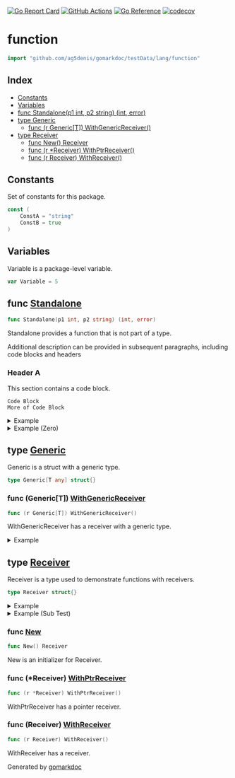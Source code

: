 <!-- Code generated by gomarkdoc. DO NOT EDIT -->

[![Go Report Card](https://goreportcard.com/badge/github.com/princjef/gomarkdoc)](https://goreportcard.com/report/github.com/princjef/gomarkdoc)
[![GitHub Actions](https://github.com/princjef/gomarkdoc/workflows/Test/badge.svg)](https://github.com/princjef/gomarkdoc/actions?query=workflow%3ATest+branch%3Amaster)
[![Go Reference](https://pkg.go.dev/badge/github.com/princjef/gomarkdoc.svg)](https://pkg.go.dev/github.com/princjef/gomarkdoc)
[![codecov](https://codecov.io/gh/princjef/gomarkdoc/branch/master/graph/badge.svg?token=171XNH5XLT)](https://codecov.io/gh/princjef/gomarkdoc)

# function

```go
import "github.com/ag5denis/gomarkdoc/testData/lang/function"
```

## Index

- [Constants](<#constants>)
- [Variables](<#variables>)
- [func Standalone(p1 int, p2 string) (int, error)](<#func-standalone>)
- [type Generic](<#type-generic>)
  - [func (r Generic[T]) WithGenericReceiver()](<#func-generict-withgenericreceiver>)
- [type Receiver](<#type-receiver>)
  - [func New() Receiver](<#func-new>)
  - [func (r *Receiver) WithPtrReceiver()](<#func-receiver-withptrreceiver>)
  - [func (r Receiver) WithReceiver()](<#func-receiver-withreceiver>)


## Constants

Set of constants for this package.

```go
const (
    ConstA = "string"
    ConstB = true
)
```

## Variables

Variable is a package\-level variable.

```go
var Variable = 5
```

## func [Standalone](<https://github.com/ag5denis/gomarkdoc/blob/master/testData/lang/function/func.go#L14>)

```go
func Standalone(p1 int, p2 string) (int, error)
```

Standalone provides a function that is not part of a type.

Additional description can be provided in subsequent paragraphs, including code blocks and headers

### Header A

This section contains a code block.

```
Code Block
More of Code Block
```

<details><summary>Example</summary>
<p>

```go
package main

import (
	"fmt"

	"github.com/ag5denis/gomarkdoc/testData/lang/function"
)

func main() {
	res, _ := function.Standalone(2, "abc")
	fmt.Println(res)
}
```

#### Output

```
2
```

</p>
</details>

<details><summary>Example (Zero)</summary>
<p>

```go
package main

import (
	"fmt"

	"github.com/ag5denis/gomarkdoc/testData/lang/function"
)

func main() {
	res, _ := function.Standalone(0, "def")
	fmt.Println(res)
}
```

#### Output

```
0
```

</p>
</details>

## type [Generic](<https://github.com/ag5denis/gomarkdoc/blob/master/testData/lang/function/func.go#L33>)

Generic is a struct with a generic type.

```go
type Generic[T any] struct{}
```

### func \(Generic\[T\]\) [WithGenericReceiver](<https://github.com/ag5denis/gomarkdoc/blob/master/testData/lang/function/func.go#L36>)

```go
func (r Generic[T]) WithGenericReceiver()
```

WithGenericReceiver has a receiver with a generic type.

<details><summary>Example</summary>
<p>

```go
package main

import (
	"github.com/ag5denis/gomarkdoc/testData/lang/function"
)

func main() {
	r := function.Generic[int]{}
	r.WithGenericReceiver()
}
```

</p>
</details>

## type [Receiver](<https://github.com/ag5denis/gomarkdoc/blob/master/testData/lang/function/func.go#L19>)

Receiver is a type used to demonstrate functions with receivers.

```go
type Receiver struct{}
```

<details><summary>Example</summary>
<p>

```go
package main

import (
	"fmt"

	"github.com/ag5denis/gomarkdoc/testData/lang/function"
)

func main() {
	r := &function.Receiver{}
	fmt.Println(r)
}
```

</p>
</details>

<details><summary>Example (Sub Test)</summary>
<p>

```go
package main

import (
	"github.com/ag5denis/gomarkdoc/testData/lang/function"
)

func main() {
	var r function.Receiver
	r.WithReceiver()
}
```

</p>
</details>

### func [New](<https://github.com/ag5denis/gomarkdoc/blob/master/testData/lang/function/func.go#L22>)

```go
func New() Receiver
```

New is an initializer for Receiver.

### func \(\*Receiver\) [WithPtrReceiver](<https://github.com/ag5denis/gomarkdoc/blob/master/testData/lang/function/func.go#L30>)

```go
func (r *Receiver) WithPtrReceiver()
```

WithPtrReceiver has a pointer receiver.

### func \(Receiver\) [WithReceiver](<https://github.com/ag5denis/gomarkdoc/blob/master/testData/lang/function/func.go#L27>)

```go
func (r Receiver) WithReceiver()
```

WithReceiver has a receiver.



Generated by [gomarkdoc](<https://github.com/princjef/gomarkdoc>)
